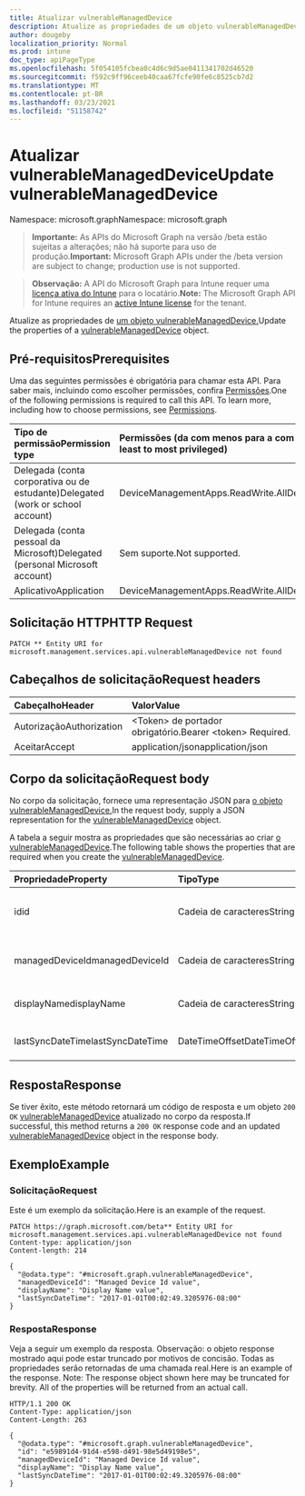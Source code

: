 ```yaml
---
title: Atualizar vulnerableManagedDevice
description: Atualize as propriedades de um objeto vulnerableManagedDevice.
author: dougeby
localization_priority: Normal
ms.prod: intune
doc_type: apiPageType
ms.openlocfilehash: 5f054105fcbea0c4d6c9d5ae0411341702d46520
ms.sourcegitcommit: f592c9ff96ceeb40caa67fcfe90fe6c8525cb7d2
ms.translationtype: MT
ms.contentlocale: pt-BR
ms.lasthandoff: 03/23/2021
ms.locfileid: "51158742"
---
```

# <a name="update-vulnerablemanageddevice"></a><span data-ttu-id="94319-103">Atualizar vulnerableManagedDevice</span><span class="sxs-lookup"><span data-stu-id="94319-103">Update vulnerableManagedDevice</span></span>

<span data-ttu-id="94319-104">Namespace: microsoft.graph</span><span class="sxs-lookup"><span data-stu-id="94319-104">Namespace: microsoft.graph</span></span>

> <span data-ttu-id="94319-105">**Importante:** As APIs do Microsoft Graph na versão /beta estão sujeitas a alterações; não há suporte para uso de produção.</span><span class="sxs-lookup"><span data-stu-id="94319-105">**Important:** Microsoft Graph APIs under the /beta version are subject to change; production use is not supported.</span></span>

> <span data-ttu-id="94319-106">**Observação:** A API do Microsoft Graph para Intune requer uma [licença ativa do Intune](https://go.microsoft.com/fwlink/?linkid=839381) para o locatário.</span><span class="sxs-lookup"><span data-stu-id="94319-106">**Note:** The Microsoft Graph API for Intune requires an [active Intune license](https://go.microsoft.com/fwlink/?linkid=839381) for the tenant.</span></span>

<span data-ttu-id="94319-107">Atualize as propriedades de [um objeto vulnerableManagedDevice.](../resources/intune-partnerintegration-vulnerablemanageddevice.md)</span><span class="sxs-lookup"><span data-stu-id="94319-107">Update the properties of a [vulnerableManagedDevice](../resources/intune-partnerintegration-vulnerablemanageddevice.md) object.</span></span>

## <a name="prerequisites"></a><span data-ttu-id="94319-108">Pré-requisitos</span><span class="sxs-lookup"><span data-stu-id="94319-108">Prerequisites</span></span>
<span data-ttu-id="94319-p101">Uma das seguintes permissões é obrigatória para chamar esta API. Para saber mais, incluindo como escolher permissões, confira [Permissões](/graph/permissions-reference).</span><span class="sxs-lookup"><span data-stu-id="94319-p101">One of the following permissions is required to call this API. To learn more, including how to choose permissions, see [Permissions](/graph/permissions-reference).</span></span>

|<span data-ttu-id="94319-111">Tipo de permissão</span><span class="sxs-lookup"><span data-stu-id="94319-111">Permission type</span></span>|<span data-ttu-id="94319-112">Permissões (da com menos para a com mais privilégios)</span><span class="sxs-lookup"><span data-stu-id="94319-112">Permissions (from least to most privileged)</span></span>|
|:---|:---|
|<span data-ttu-id="94319-113">Delegada (conta corporativa ou de estudante)</span><span class="sxs-lookup"><span data-stu-id="94319-113">Delegated (work or school account)</span></span>|<span data-ttu-id="94319-114">DeviceManagementApps.ReadWrite.All</span><span class="sxs-lookup"><span data-stu-id="94319-114">DeviceManagementApps.ReadWrite.All</span></span>|
|<span data-ttu-id="94319-115">Delegada (conta pessoal da Microsoft)</span><span class="sxs-lookup"><span data-stu-id="94319-115">Delegated (personal Microsoft account)</span></span>|<span data-ttu-id="94319-116">Sem suporte.</span><span class="sxs-lookup"><span data-stu-id="94319-116">Not supported.</span></span>|
|<span data-ttu-id="94319-117">Aplicativo</span><span class="sxs-lookup"><span data-stu-id="94319-117">Application</span></span>|<span data-ttu-id="94319-118">DeviceManagementApps.ReadWrite.All</span><span class="sxs-lookup"><span data-stu-id="94319-118">DeviceManagementApps.ReadWrite.All</span></span>|

## <a name="http-request"></a><span data-ttu-id="94319-119">Solicitação HTTP</span><span class="sxs-lookup"><span data-stu-id="94319-119">HTTP Request</span></span>
<!-- {
  "blockType": "ignored"
}
-->
``` http
PATCH ** Entity URI for microsoft.management.services.api.vulnerableManagedDevice not found
```

## <a name="request-headers"></a><span data-ttu-id="94319-120">Cabeçalhos de solicitação</span><span class="sxs-lookup"><span data-stu-id="94319-120">Request headers</span></span>
|<span data-ttu-id="94319-121">Cabeçalho</span><span class="sxs-lookup"><span data-stu-id="94319-121">Header</span></span>|<span data-ttu-id="94319-122">Valor</span><span class="sxs-lookup"><span data-stu-id="94319-122">Value</span></span>|
|:---|:---|
|<span data-ttu-id="94319-123">Autorização</span><span class="sxs-lookup"><span data-stu-id="94319-123">Authorization</span></span>|<span data-ttu-id="94319-124">&lt;Token&gt; de portador obrigatório.</span><span class="sxs-lookup"><span data-stu-id="94319-124">Bearer &lt;token&gt; Required.</span></span>|
|<span data-ttu-id="94319-125">Aceitar</span><span class="sxs-lookup"><span data-stu-id="94319-125">Accept</span></span>|<span data-ttu-id="94319-126">application/json</span><span class="sxs-lookup"><span data-stu-id="94319-126">application/json</span></span>|

## <a name="request-body"></a><span data-ttu-id="94319-127">Corpo da solicitação</span><span class="sxs-lookup"><span data-stu-id="94319-127">Request body</span></span>
<span data-ttu-id="94319-128">No corpo da solicitação, fornece uma representação JSON para [o objeto vulnerableManagedDevice.](../resources/intune-partnerintegration-vulnerablemanageddevice.md)</span><span class="sxs-lookup"><span data-stu-id="94319-128">In the request body, supply a JSON representation for the [vulnerableManagedDevice](../resources/intune-partnerintegration-vulnerablemanageddevice.md) object.</span></span>

<span data-ttu-id="94319-129">A tabela a seguir mostra as propriedades que são necessárias ao criar [o vulnerableManagedDevice](../resources/intune-partnerintegration-vulnerablemanageddevice.md).</span><span class="sxs-lookup"><span data-stu-id="94319-129">The following table shows the properties that are required when you create the [vulnerableManagedDevice](../resources/intune-partnerintegration-vulnerablemanageddevice.md).</span></span>

|<span data-ttu-id="94319-130">Propriedade</span><span class="sxs-lookup"><span data-stu-id="94319-130">Property</span></span>|<span data-ttu-id="94319-131">Tipo</span><span class="sxs-lookup"><span data-stu-id="94319-131">Type</span></span>|<span data-ttu-id="94319-132">Descrição</span><span class="sxs-lookup"><span data-stu-id="94319-132">Description</span></span>|
|:---|:---|:---|
|<span data-ttu-id="94319-133">id</span><span class="sxs-lookup"><span data-stu-id="94319-133">id</span></span>|<span data-ttu-id="94319-134">Cadeia de caracteres</span><span class="sxs-lookup"><span data-stu-id="94319-134">String</span></span>|<span data-ttu-id="94319-135">A chave de entidade e a ID do dispositivo AAD.</span><span class="sxs-lookup"><span data-stu-id="94319-135">The entity key, and AAD device ID.</span></span>|
|<span data-ttu-id="94319-136">managedDeviceId</span><span class="sxs-lookup"><span data-stu-id="94319-136">managedDeviceId</span></span>|<span data-ttu-id="94319-137">Cadeia de caracteres</span><span class="sxs-lookup"><span data-stu-id="94319-137">String</span></span>|<span data-ttu-id="94319-138">A ID do dispositivo gerenciado do Intune.</span><span class="sxs-lookup"><span data-stu-id="94319-138">The Intune managed device ID.</span></span>|
|<span data-ttu-id="94319-139">displayName</span><span class="sxs-lookup"><span data-stu-id="94319-139">displayName</span></span>|<span data-ttu-id="94319-140">Cadeia de caracteres</span><span class="sxs-lookup"><span data-stu-id="94319-140">String</span></span>|<span data-ttu-id="94319-141">O nome do dispositivo.</span><span class="sxs-lookup"><span data-stu-id="94319-141">The device name.</span></span>|
|<span data-ttu-id="94319-142">lastSyncDateTime</span><span class="sxs-lookup"><span data-stu-id="94319-142">lastSyncDateTime</span></span>|<span data-ttu-id="94319-143">DateTimeOffset</span><span class="sxs-lookup"><span data-stu-id="94319-143">DateTimeOffset</span></span>|<span data-ttu-id="94319-144">A última data de sincronização.</span><span class="sxs-lookup"><span data-stu-id="94319-144">The last sync date.</span></span>|



## <a name="response"></a><span data-ttu-id="94319-145">Resposta</span><span class="sxs-lookup"><span data-stu-id="94319-145">Response</span></span>
<span data-ttu-id="94319-146">Se tiver êxito, este método retornará um código de resposta e um objeto `200 OK` [vulnerableManagedDevice](../resources/intune-partnerintegration-vulnerablemanageddevice.md) atualizado no corpo da resposta.</span><span class="sxs-lookup"><span data-stu-id="94319-146">If successful, this method returns a `200 OK` response code and an updated [vulnerableManagedDevice](../resources/intune-partnerintegration-vulnerablemanageddevice.md) object in the response body.</span></span>

## <a name="example"></a><span data-ttu-id="94319-147">Exemplo</span><span class="sxs-lookup"><span data-stu-id="94319-147">Example</span></span>

### <a name="request"></a><span data-ttu-id="94319-148">Solicitação</span><span class="sxs-lookup"><span data-stu-id="94319-148">Request</span></span>
<span data-ttu-id="94319-149">Este é um exemplo da solicitação.</span><span class="sxs-lookup"><span data-stu-id="94319-149">Here is an example of the request.</span></span>
``` http
PATCH https://graph.microsoft.com/beta** Entity URI for microsoft.management.services.api.vulnerableManagedDevice not found
Content-type: application/json
Content-length: 214

{
  "@odata.type": "#microsoft.graph.vulnerableManagedDevice",
  "managedDeviceId": "Managed Device Id value",
  "displayName": "Display Name value",
  "lastSyncDateTime": "2017-01-01T00:02:49.3205976-08:00"
}
```

### <a name="response"></a><span data-ttu-id="94319-150">Resposta</span><span class="sxs-lookup"><span data-stu-id="94319-150">Response</span></span>
<span data-ttu-id="94319-p102">Veja a seguir um exemplo da resposta. Observação: o objeto response mostrado aqui pode estar truncado por motivos de concisão. Todas as propriedades serão retornadas de uma chamada real.</span><span class="sxs-lookup"><span data-stu-id="94319-p102">Here is an example of the response. Note: The response object shown here may be truncated for brevity. All of the properties will be returned from an actual call.</span></span>
``` http
HTTP/1.1 200 OK
Content-Type: application/json
Content-Length: 263

{
  "@odata.type": "#microsoft.graph.vulnerableManagedDevice",
  "id": "e59891d4-91d4-e598-d491-98e5d49198e5",
  "managedDeviceId": "Managed Device Id value",
  "displayName": "Display Name value",
  "lastSyncDateTime": "2017-01-01T00:02:49.3205976-08:00"
}
```




